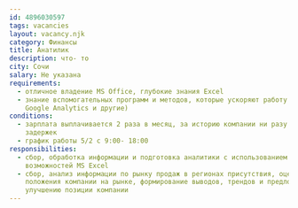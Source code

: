 ```yaml
---
id: 4896030597
tags: vacancies
layout: vacancy.njk
category: Финансы
title: Анатилик
description: что- то
city: Сочи
salary: Не указана
requirements:
  - отличное владение MS Office, глубокие знания Excel
  - знание вспомогательных программ и методов, которые ускоряют работу (CRM,
    Google Analytics и другие)
conditions:
  - зарплата выплачивается 2 раза в месяц, за историю компании ни разу не было
    задержек
  - график работы 5/2 с 9:00- 18:00
responsibilities:
  - сбор, обработка информации и подготовка аналитики с использованием
    возможностей MS Excel
  - сбор, анализ информации по рынку продаж в регионах присутствия, оценка
    положения компании на рынке, формирование выводов, трендов и предложений по
    улучшению позиции компании
---
```

